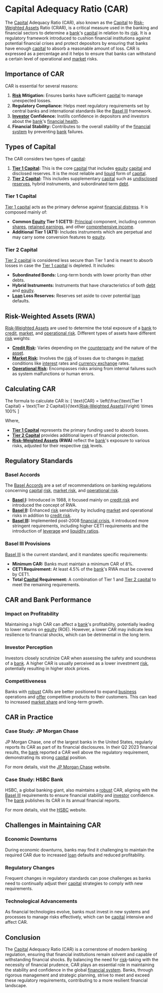 # Capital Adequacy Ratio (CAR)

The [Capital](../c/capital.md) Adequacy Ratio (CAR), also known as the [Capital](../c/capital.md) to [Risk-Weighted Assets](../r/risk-weighted_assets.md) Ratio (CRAR), is a critical measure used in the banking and financial sectors to determine a [bank](../b/bank.md)'s [capital](../c/capital.md) in relation to its [risk](../r/risk.md). It is a regulatory framework introduced to cushion financial institutions against potential financial crises and protect depositors by ensuring that banks have enough [capital](../c/capital.md) to absorb a reasonable amount of loss. CAR is expressed as a percentage and it helps to ensure that banks can withstand a certain level of operational and [market](../m/market.md) risks.

## Importance of CAR

CAR is essential for several reasons:
1. **[Risk](../r/risk.md) Mitigation:** Ensures banks have sufficient [capital](../c/capital.md) to manage unexpected losses.
2. **Regulatory Compliance:** Helps meet regulatory requirements set by central banks and international standards like the [Basel III](../b/basel_iii.md) framework.
3. **[Investor](../i/investor.md) Confidence:** Instills confidence in depositors and investors about the [bank](../b/bank.md)'s [financial health](../f/financial_health.md).
4. **Financial Stability:** Contributes to the overall stability of the [financial system](../f/financial_system.md) by preventing [bank](../b/bank.md) failures.

## Types of Capital

The CAR considers two types of [capital](../c/capital.md):
1. **[Tier 1 Capital](../t/tier_1_capital.md):** This is the core [capital](../c/capital.md) that includes [equity](../e/equity.md) [capital](../c/capital.md) and disclosed reserves. It is the most reliable and [liquid](../l/liquid.md) form of [capital](../c/capital.md).
2. **[Tier 2 Capital](../t/tier_2_capital.md):** This includes supplementary [capital](../c/capital.md) such as [undisclosed reserves](../u/undisclosed_reserves.md), hybrid instruments, and subordinated term [debt](../d/debt.md).

### Tier 1 Capital

[Tier 1 capital](../t/tier_1_capital.md) acts as the primary defense against [financial distress](../f/financial_distress.md). It is composed mainly of:
- **Common [Equity](../e/equity.md) Tier 1 (CET1):** [Principal](../p/principal.md) component, including common [shares](../s/shares.md), [retained earnings](../r/retained_earnings.md), and other [comprehensive income](../c/comprehensive_income.md).
- **Additional Tier 1 (AT1):** Includes instruments which are perpetual and may carry some conversion features to [equity](../e/equity.md).

### Tier 2 Capital

[Tier 2 capital](../t/tier_2_capital.md) is considered less secure than Tier 1 and is meant to absorb losses in case the [Tier 1 capital](../t/tier_1_capital.md) is depleted. It includes:
- **Subordinated Bonds:** Long-term bonds with lower priority than other debts.
- **Hybrid Instruments:** Instruments that have characteristics of both [debt](../d/debt.md) and [equity](../e/equity.md).
- **[Loan](../l/loan.md) Loss Reserves:** Reserves set aside to cover potential [loan](../l/loan.md) defaults.

## Risk-Weighted Assets (RWA)

[Risk-Weighted Assets](../r/risk-weighted_assets.md) are used to determine the total exposure of a [bank](../b/bank.md) to [credit](../c/credit.md), [market](../m/market.md), and [operational risk](../o/operational_risk.md). Different types of assets have different [risk](../r/risk.md) weights:
- **[Credit Risk](../c/credit_risk.md):** Varies depending on the [counterparty](../c/counterparty.md) and the nature of the [asset](../a/asset.md).
- **[Market Risk](../m/market_risk.md):** Involves the [risk](../r/risk.md) of losses due to changes in [market](../m/market.md) conditions like [interest](../i/interest.md) rates and [currency exchange](../c/currency_exchange.md) rates.
- **[Operational Risk](../o/operational_risk.md):** Encompasses risks arising from internal failures such as system malfunctions or human errors.

## Calculating CAR

The formula to calculate CAR is:
\[ \text{CAR} = \left(\frac{\text{Tier 1 Capital} + \text{Tier 2 Capital}}{\text{[Risk-Weighted Assets](../r/risk-weighted_assets.md)}}\right) \times 100\% \]

Where,
- **[Tier 1 Capital](../t/tier_1_capital.md)** represents the primary funding used to absorb losses.
- **[Tier 2 Capital](../t/tier_2_capital.md)** provides additional layers of financial protection.
- **[Risk-Weighted Assets](../r/risk-weighted_assets.md) (RWA)** reflect the [bank](../b/bank.md)'s exposure to various risks, adjusted for their respective [risk](../r/risk.md) levels.

## Regulatory Standards

### Basel Accords

The [Basel Accords](../b/basel_accords.md) are a set of recommendations on banking regulations concerning [capital](../c/capital.md) [risk](../r/risk.md), [market risk](../m/market_risk.md), and [operational risk](../o/operational_risk.md).
- **[Basel I](../b/basel_i.md):** Introduced in 1988, it focused mainly on [credit risk](../c/credit_risk.md) and introduced the concept of RWA.
- **[Basel II](../b/basel_ii.md):** Enhanced [risk](../r/risk.md) sensitivity by including [market](../m/market.md) and operational risks in addition to [credit risk](../c/credit_risk.md).
- **[Basel III](../b/basel_iii.md):** Implemented post-2008 [financial crisis](../f/financial_crisis.md), it introduced more stringent requirements, including higher CET1 requirements and the introduction of [leverage](../l/leverage.md) and [liquidity ratios](../l/liquidity_ratios.md).

### Basel III Provisions

[Basel III](../b/basel_iii.md) is the current standard, and it mandates specific requirements:
- **Minimum CAR:** Banks must maintain a minimum CAR of 8%.
- **CET1 Requirement:** At least 4.5% of the [bank](../b/bank.md)'s RWA must be covered by CET1.
- **Total [Capital](../c/capital.md) Requirement:** A combination of Tier 1 and [Tier 2 capital](../t/tier_2_capital.md) to meet the remaining requirements.

## CAR and Bank Performance

### Impact on Profitability

Maintaining a high CAR can affect a [bank](../b/bank.md)'s profitability, potentially leading to lower returns on [equity](../e/equity.md) (ROE). However, a lower CAR may indicate less resilience to financial shocks, which can be detrimental in the long term.

### Investor Perception

Investors closely scrutinize CAR when assessing the safety and soundness of a [bank](../b/bank.md). A higher CAR is usually perceived as a lower investment [risk](../r/risk.md), potentially resulting in higher stock prices.

### Competitiveness

Banks with [robust](../r/robust.md) CARs are better positioned to expand [business](../b/business.md) operations and [offer](../o/offer.md) competitive products to their customers. This can lead to increased [market share](../m/market_share.md) and long-term growth.

## CAR in Practice

### Case Study: JP Morgan Chase

JP Morgan Chase, one of the largest banks in the United States, regularly reports its CAR as part of its financial disclosures. In their Q2 2023 financial results, the [bank](../b/bank.md) reported a CAR well above the regulatory requirement, demonstrating its strong [capital](../c/capital.md) position.

For more details, visit the [JP Morgan Chase](https://www.jpmorganchase.com) website.

### Case Study: HSBC Bank

HSBC, a global banking giant, also maintains a [robust](../r/robust.md) CAR, aligning with the [Basel III](../b/basel_iii.md) requirements to ensure financial stability and [investor](../i/investor.md) confidence. The [bank](../b/bank.md) publishes its CAR in its annual financial reports.

For more details, visit the [HSBC](https://www.hsbc.com) website.

## Challenges in Maintaining CAR

### Economic Downturns

During economic downturns, banks may find it challenging to maintain the required CAR due to increased [loan](../l/loan.md) defaults and reduced profitability. 

### Regulatory Changes

Frequent changes in regulatory standards can pose challenges as banks need to continually adjust their [capital](../c/capital.md) strategies to comply with new requirements.

### Technological Advancements

As financial technologies evolve, banks must invest in new systems and processes to manage risks effectively, which can be [capital](../c/capital.md) intensive and affect CAR.

## Conclusion

The [Capital](../c/capital.md) Adequacy Ratio (CAR) is a cornerstone of modern banking regulation, ensuring that financial institutions remain solvent and capable of withstanding financial shocks. By balancing the need for [risk](../r/risk.md)-taking with the necessity of financial prudence, CAR plays an essential role in maintaining the stability and confidence in the global [financial system](../f/financial_system.md). Banks, through rigorous management and strategic planning, strive to meet and exceed these regulatory requirements, contributing to a more resilient financial landscape.